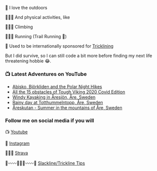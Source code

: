 🌄 I love the outdoors 

🤸🏼‍♂️ And physical activities, like

🧗🏻‍♂️ Climbing

🏃🏻‍♂️ Running (Trail Running 💚)

🎢 Used to be internationally sponsored for [Tricklining](https://youtu.be/AwZD0W4QY4c)

But I did survive, so I can still code a bit more before finding my next life threatening hobbie 😂.

### 📺 Latest Adventures on YouTube

<!-- YOUTUBE:START -->
- [Abisko, Björkliden and the Polar Night Hikes](https://www.youtube.com/watch?v=iU_mGqqdDwE)
- [All the 15 obstacles of Tough Viking 2020 Covid Edition](https://www.youtube.com/watch?v=fAFZFqowY4o)
- [Windy Kayaking in Åresjön, Åre, Sweden](https://www.youtube.com/watch?v=uTDiQq7D9zY)
- [Rainy day at Totthummelntopp, Åre, Sweden](https://www.youtube.com/watch?v=CQaRJDi1TiY)
- [Åreskutan - Summer in the mountains of Åre, Sweden](https://www.youtube.com/watch?v=VaCk993awN8)
<!-- YOUTUBE:END -->

### Follow me on social media if you will
📺 [Youtube](https://www.youtube.com/decabecanomato/?sub_confirmation=1)

📸 [Instagram](https://www.instagram.com/decabecanomato)

🏃🏻‍♂️ [Strava](https://www.strava.com/athletes/12209995)

🌲〰️〰️🚶🏻‍♂️〰️〰️🌲 [Slackline/Trickline Tips](https://www.youtube.com/slacklinetrickpedia/?sub_confirmation=1)